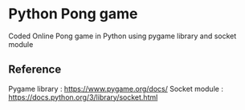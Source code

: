 # Python Pong game

Coded Online Pong game in Python using pygame library and socket module

## Reference

Pygame library :   https://www.pygame.org/docs/
Socket module :   https://docs.python.org/3/library/socket.html
